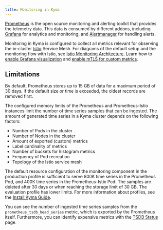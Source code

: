 ```yaml
---
title: Monitoring in Kyma
---
```


[Prometheus](https://prometheus.io/) is the open source monitoring and alerting toolkit that provides the telemetry data. This data is consumed by different addons, including [Grafana](https://grafana.com/) for analytics and monitoring, and [Alertmanager](https://prometheus.io/docs/alerting/alertmanager/) for handling alerts.

Monitoring in Kyma is configured to collect all metrics relevant for observing the in-cluster [Istio](https://istio.io/latest/docs/concepts/observability/) Service Mesh. For diagrams of the default setup and the monitoring flow with Istio, see [Istio Monitoring Architecture](../../../05-technical-reference/00-architecture/obsv-01-architecture-monitoring-istio.md). Learn how to [enable Grafana visualization](../../../04-operation-guides/operations/obsv-03-enable-grafana-for-istio.md) and [enable mTLS for custom metrics](../../../04-operation-guides/operations/obsv-04-enable-mtls-istio). 

## Limitations

By default, Prometheus stores up to 15 GB of data for a maximum period of 30 days. If the default size or time is exceeded, the oldest records are removed first.

The configured memory limits of the Prometheus and Prometheus-Istio instances limit the number of time series samples that can be ingested. The amount of generated time series in a Kyma cluster depends on the following factors:

* Number of Pods in the cluster
* Number of Nodes in the cluster
* Amount of exported (custom) metrics
* Label cardinality of metrics
* Number of buckets for histogram metrics
* Frequency of Pod recreation
* Topology of the Istio service mesh

The default resource configuration of the monitoring component in the production profile is sufficient to serve 800K time series in the Prometheus Pod, and 400K time series in the Prometheus-Istio Pod. The samples are deleted after 30 days or when reaching the storage limit of 30 GB. The evaluation profile has lower limits. For more information about profiles, see the [Install Kyma Guide](../../../04-operation-guides/operations/02-install-kyma.md#choose-resource-consumption).

You can see the number of ingested time series samples from the `prometheus_tsdb_head_series` metric, which is exported by the Prometheus itself. Furthermore, you can identify expensive metrics with the [TSDB Status](http://localhost:9090/tsdb-status) page.
